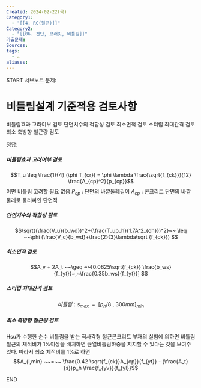 ```yaml
---
Created: 2024-02-22(목)
Category1:
  - "[[4. RC(철콘)]]"
Category2:
  - "[[06. 전단, 브래킷, 비틀림]]"
기출문제: 
Sources: 
tags:
  - ✏️
aliases:
---
```

START
서브노트
문제:  
# 비틀림설계 기준적용 검토사항 
비틀림효과 고려여부 검토
단면치수의 적합성 검토
최소면적 검토
스터럽 최대간격 검토
최소 축방향 철근량 검토


정답: 

##### 비틀림효과 고려여부 검토
$$T_u \leq \frac{1}{4} (\phi T_{cr}) = \phi \lambda \frac{\sqrt{f_{ck}}}{12} \frac{A_{cp}^2}{p_{cp}}$$
	이면 비틀림 고려할 필요 없음
	$P_{cp}$ : 단면의 바깥둘레길이
	$A_{cp}$ : 콘크리트 단면의 바깥 둘레로 둘러싸인 단면적
	
##### 단면치수의 적합성 검토
$$\sqrt{(\frac{V_u}{b_wd})^2+(\frac{T_up_h}{1.7A^2_{oh}})^2}~~ \leq ~~\phi (\frac{V_c}{b_wd}+\frac{2}{3}\lambda\sqrt {f_{ck}})    $$
##### 최소면적 검토
$$A_v + 2A_t ~~\geq ~~[0.0625\sqrt{f_{ck}} \frac{b_ws}{f_{yt}}~,~\frac{0.35b_ws}{f_{yt}}]
$$
##### 스터럽 최대간격 검토
$$비틀림 : s_{max}~~ =~~ [p_h/8~,~300mm]_{min}$$
##### 최소 축방향 철근량 검토
Hsu가 수행한 순수 비틀림을 받는 직사각형 철근콘크리트 부재의 실험에 의하면 비틀림철근의 체적비가 1%이상을 배치하면 균열비틀림하중을 지지할 수 있다는 것을 보여주었다. 따라서 최소 체적비를 1%로 하면
$$A_{l,min} ~~=~~ \frac{0.42 \sqrt{f_{ck}}A_{cp}}{f_{yt}} - (\frac{A_t}{s})p_h \frac{f_{yv}}{f_{yl}}$$
<!--ID: 1688385888703-->
END

